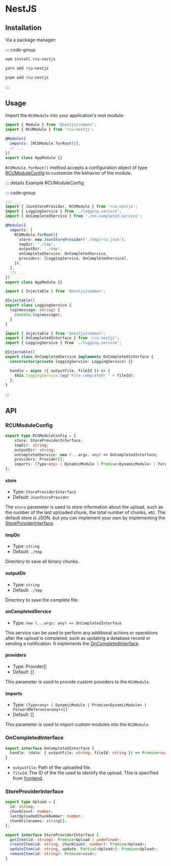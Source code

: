 # NestJS

## Installation

Via a package manager:

::: code-group

```bash [npm]
npm install rcu-nestjs
```

```bash [yarn]
yarn add rcu-nestjs
```

```bash [pnpm]
pnpm add rcu-nestjs
```

:::

## Usage

Import the `RCUModule` into your application's root module:

```ts
import { Module } from '@nestjs/common';
import { RCUModule } from 'rcu-nestjs';

@Module({
  imports: [RCUModule.forRoot()],
  // ...
})
export class AppModule {}
```

`RCUModule.forRoot()` method accepts a configuration object of type [RCUModuleConfig](#RCUModuleConfig) to customize the behavior of the module.

::: details Example RCUModuleConfig

::: code-group

```ts [app.module.ts] {8-14}
/// ...
import { JsonStoreProvider, RCUModule } from 'rcu-nestjs';
import { LoggingService } from './logging.service';
import { OnCompletedService } from './on-completed.service';

@Module({
  imports: [
    RCUModule.forRoot({
      store: new JsonStoreProvider('./tmp/rcu.json'),
      tmpDir: './tmp',
      outputDir: './tmp',
      onCompletedService: OnCompletedService,
      providers: [LoggingService, OnCompletedService],
    }),
  ],
  /// ...
})
export class AppModule {}
```

```ts [logging.service.ts]
import { Injectable } from '@nestjs/common';

@Injectable()
export class LoggingService {
  log(message: string) {
    console.log(message);
  }
}

```

```ts [on-completed.service.ts]
import { Injectable } from '@nestjs/common';
import { OnCompletedInterface } from 'rcu-nestjs';
import { LoggingService } from './logging.service';

@Injectable()
export class OnCompletedService implements OnCompletedInterface {
  constructor(private loggingService: LoggingService) {}

  handle = async ({ outputFile, fileId }) => {
    this.loggingService.log('File completed: ' + fileId);
  };
}
```
:::

## API

### RCUModuleConfig <Badge type="info" text="interface" />

```ts
export type RCUModuleConfig = {
    store: StoreProviderInterface;
    tmpDir: string;
    outputDir: string;
    onCompletedService: new (...args: any) => OnCompletedInterface;
    providers: Provider[];
    imports: (Type<any> | DynamicModule | Promise<DynamicModule> | ForwardReference<any>)[];
};
```

#### store

- Type: `StoreProviderInterface`
- Default: `JsonStoreProvider`

The `store` parameter is used to store information about the upload, such as the number of the last uploaded chunk, the total number of chunks, etc. The default store is JSON, but you can implement your own by implementing the [StoreProviderInterface](#storeproviderinterface).

#### tmpDir

- Type: `string`
- Default: `./tmp`

Directory to save all binary chunks.

#### outputDir

- Type: `string`
- Default: `./tmp`

Directory to save the complete file.

#### onCompletedService

- Type: `new (...args: any) => OnCompletedInterface`

This service can be used to perform any additional actions or operations after the upload is completed, such as updating a database record or sending a notification. It implements the [OnCompletedInterface](#oncompletedinterface).

#### providers

- Type: Provider[]
- Default: []

This parameter is used to provide custom providers to the `RCUModule`.

#### imports

- Type: `(Type<any> | DynamicModule | Promise<DynamicModule> | ForwardReference<any>)[]`
- Default: []

This parameter is used to import custom modules into the `RCUModule`.

### OnCompletedInterface <Badge type="info" text="interface" />

```ts
export interface OnCompletedInterface {
  handle: (data: { outputFile: string; fileId: string }) => Promise<void>;
}
```

- `outputFile`: Path of the uploaded file.
- `fileId`: The ID of the file used to identify the upload. This is specified from [frontend](/guide/frontend-api#setfileid).

### StoreProviderInterface <Badge type="info" text="interface" />

```ts
export type Upload = {
  id: string;
  chunkCount: number;
  lastUploadedChunkNumber: number;
  chunkFilenames: string[];
};

export interface StoreProviderInterface {
  getItem(id: string): Promise<Upload | undefined>;
  createItem(id: string, chunkCount: number): Promise<Upload>;
  updateItem(id: string, update: Partial<Upload>): Promise<Upload>;
  removeItem(id: string): Promise<void>;
}
```
